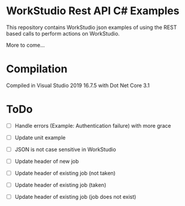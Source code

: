 # WorkStudio Rest API C# Examples

This repository contains WorkStudio json examples of using the REST based calls to perform actions on WorkStudio.

More to come...

# Compilation

Compiled in Visual Studio 2019 16.7.5 with Dot Net Core 3.1


# ToDo

- [ ] Handle errors (Example: Authentication failure) with more grace
- [ ] Update unit example
- [ ] JSON is not case sensitive in WorkStudio
- [ ] Update header of new job
- [ ] Update header of existing job (not taken)
- [ ] Update header of existing job (taken)
- [ ] Update header of existing job (job does not exist)

